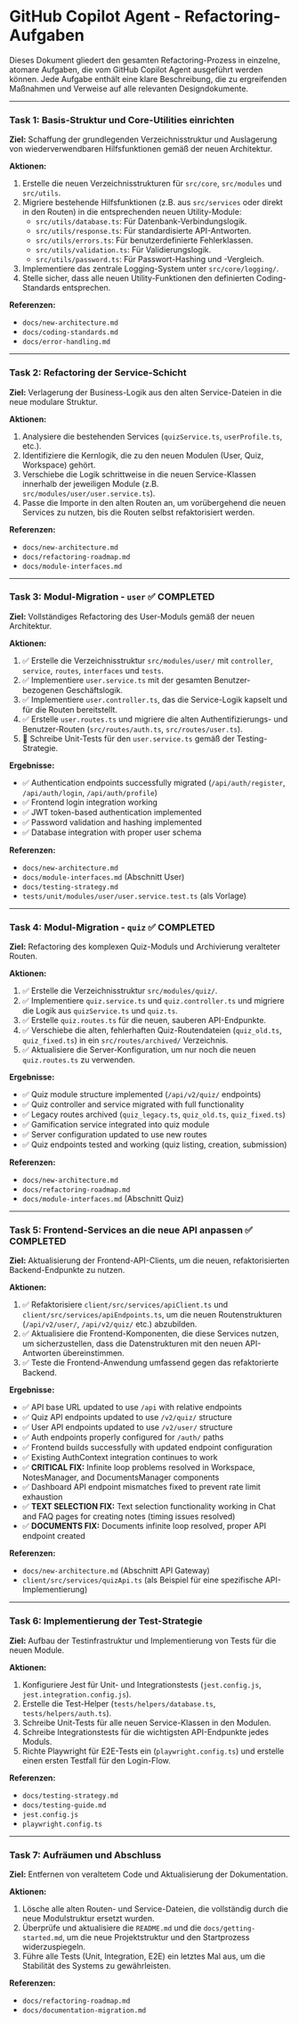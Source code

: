 # GitHub Copilot Agent - Refactoring-Aufgaben

Dieses Dokument gliedert den gesamten Refactoring-Prozess in einzelne, atomare Aufgaben, die vom GitHub Copilot Agent ausgeführt werden können. Jede Aufgabe enthält eine klare Beschreibung, die zu ergreifenden Maßnahmen und Verweise auf alle relevanten Designdokumente.

---

### Task 1: Basis-Struktur und Core-Utilities einrichten

**Ziel:** Schaffung der grundlegenden Verzeichnisstruktur und Auslagerung von wiederverwendbaren Hilfsfunktionen gemäß der neuen Architektur.

**Aktionen:**
1.  Erstelle die neuen Verzeichnisstrukturen für `src/core`, `src/modules` und `src/utils`.
2.  Migriere bestehende Hilfsfunktionen (z.B. aus `src/services` oder direkt in den Routen) in die entsprechenden neuen Utility-Module:
    *   `src/utils/database.ts`: Für Datenbank-Verbindungslogik.
    *   `src/utils/response.ts`: Für standardisierte API-Antworten.
    *   `src/utils/errors.ts`: Für benutzerdefinierte Fehlerklassen.
    *   `src/utils/validation.ts`: Für Validierungslogik.
    *   `src/utils/password.ts`: Für Passwort-Hashing und -Vergleich.
3.  Implementiere das zentrale Logging-System unter `src/core/logging/`.
4.  Stelle sicher, dass alle neuen Utility-Funktionen den definierten Coding-Standards entsprechen.

**Referenzen:**
-   `docs/new-architecture.md`
-   `docs/coding-standards.md`
-   `docs/error-handling.md`

---

### Task 2: Refactoring der Service-Schicht

**Ziel:** Verlagerung der Business-Logik aus den alten Service-Dateien in die neue modulare Struktur.

**Aktionen:**
1.  Analysiere die bestehenden Services (`quizService.ts`, `userProfile.ts`, etc.).
2.  Identifiziere die Kernlogik, die zu den neuen Modulen (User, Quiz, Workspace) gehört.
3.  Verschiebe die Logik schrittweise in die neuen Service-Klassen innerhalb der jeweiligen Module (z.B. `src/modules/user/user.service.ts`).
4.  Passe die Importe in den alten Routen an, um vorübergehend die neuen Services zu nutzen, bis die Routen selbst refaktorisiert werden.

**Referenzen:**
-   `docs/new-architecture.md`
-   `docs/refactoring-roadmap.md`
-   `docs/module-interfaces.md`

---

### Task 3: Modul-Migration - `user` ✅ **COMPLETED**

**Ziel:** Vollständiges Refactoring des User-Moduls gemäß der neuen Architektur.

**Aktionen:**
1.  ✅ Erstelle die Verzeichnisstruktur `src/modules/user/` mit `controller`, `service`, `routes`, `interfaces` und `tests`.
2.  ✅ Implementiere `user.service.ts` mit der gesamten Benutzer-bezogenen Geschäftslogik.
3.  ✅ Implementiere `user.controller.ts`, das die Service-Logik kapselt und für die Routen bereitstellt.
4.  ✅ Erstelle `user.routes.ts` und migriere die alten Authentifizierungs- und Benutzer-Routen (`src/routes/auth.ts`, `src/routes/user.ts`).
5.  🔄 Schreibe Unit-Tests für den `user.service.ts` gemäß der Testing-Strategie.

**Ergebnisse:**
- ✅ Authentication endpoints successfully migrated (`/api/auth/register`, `/api/auth/login`, `/api/auth/profile`)
- ✅ Frontend login integration working
- ✅ JWT token-based authentication implemented
- ✅ Password validation and hashing implemented
- ✅ Database integration with proper user schema

**Referenzen:**
-   `docs/new-architecture.md`
-   `docs/module-interfaces.md` (Abschnitt User)
-   `docs/testing-strategy.md`
-   `tests/unit/modules/user/user.service.test.ts` (als Vorlage)

---

### Task 4: Modul-Migration - `quiz` ✅ **COMPLETED**

**Ziel:** Refactoring des komplexen Quiz-Moduls und Archivierung veralteter Routen.

**Aktionen:**
1.  ✅ Erstelle die Verzeichnisstruktur `src/modules/quiz/`.
2.  ✅ Implementiere `quiz.service.ts` und `quiz.controller.ts` und migriere die Logik aus `quizService.ts` und `quiz.ts`.
3.  ✅ Erstelle `quiz.routes.ts` für die neuen, sauberen API-Endpunkte.
4.  ✅ Verschiebe die alten, fehlerhaften Quiz-Routendateien (`quiz_old.ts`, `quiz_fixed.ts`) in ein `src/routes/archived/` Verzeichnis.
5.  ✅ Aktualisiere die Server-Konfiguration, um nur noch die neuen `quiz.routes.ts` zu verwenden.

**Ergebnisse:**
- ✅ Quiz module structure implemented (`/api/v2/quiz/` endpoints)
- ✅ Quiz controller and service migrated with full functionality
- ✅ Legacy routes archived (`quiz_legacy.ts`, `quiz_old.ts`, `quiz_fixed.ts`)
- ✅ Gamification service integrated into quiz module
- ✅ Server configuration updated to use new routes
- ✅ Quiz endpoints tested and working (quiz listing, creation, submission)

**Referenzen:**
-   `docs/new-architecture.md`
-   `docs/refactoring-roadmap.md`
-   `docs/module-interfaces.md` (Abschnitt Quiz)

---

### Task 5: Frontend-Services an die neue API anpassen ✅ **COMPLETED**

**Ziel:** Aktualisierung der Frontend-API-Clients, um die neuen, refaktorisierten Backend-Endpunkte zu nutzen.

**Aktionen:**
1.  ✅ Refaktorisiere `client/src/services/apiClient.ts` und `client/src/services/apiEndpoints.ts`, um die neuen Routenstrukturen (`/api/v2/user/`, `/api/v2/quiz/` etc.) abzubilden.
2.  ✅ Aktualisiere die Frontend-Komponenten, die diese Services nutzen, um sicherzustellen, dass die Datenstrukturen mit den neuen API-Antworten übereinstimmen.
3.  ✅ Teste die Frontend-Anwendung umfassend gegen das refaktorierte Backend.

**Ergebnisse:**
- ✅ API base URL updated to use `/api` with relative endpoints
- ✅ Quiz API endpoints updated to use `/v2/quiz/` structure
- ✅ User API endpoints updated to use `/v2/user/` structure
- ✅ Auth endpoints properly configured for `/auth/` paths
- ✅ Frontend builds successfully with updated endpoint configuration
- ✅ Existing AuthContext integration continues to work
- ✅ **CRITICAL FIX:** Infinite loop problems resolved in Workspace, NotesManager, and DocumentsManager components
- ✅ Dashboard API endpoint mismatches fixed to prevent rate limit exhaustion
- ✅ **TEXT SELECTION FIX:** Text selection functionality working in Chat and FAQ pages for creating notes (timing issues resolved)
- ✅ **DOCUMENTS FIX:** Documents infinite loop resolved, proper API endpoint created

**Referenzen:**
-   `docs/new-architecture.md` (Abschnitt API Gateway)
-   `client/src/services/quizApi.ts` (als Beispiel für eine spezifische API-Implementierung)

---

### Task 6: Implementierung der Test-Strategie

**Ziel:** Aufbau der Testinfrastruktur und Implementierung von Tests für die neuen Module.

**Aktionen:**
1.  Konfiguriere Jest für Unit- und Integrationstests (`jest.config.js`, `jest.integration.config.js`).
2.  Erstelle die Test-Helper (`tests/helpers/database.ts`, `tests/helpers/auth.ts`).
3.  Schreibe Unit-Tests für alle neuen Service-Klassen in den Modulen.
4.  Schreibe Integrationstests für die wichtigsten API-Endpunkte jedes Moduls.
5.  Richte Playwright für E2E-Tests ein (`playwright.config.ts`) und erstelle einen ersten Testfall für den Login-Flow.

**Referenzen:**
-   `docs/testing-strategy.md`
-   `docs/testing-guide.md`
-   `jest.config.js`
-   `playwright.config.ts`

---

### Task 7: Aufräumen und Abschluss

**Ziel:** Entfernen von veraltetem Code und Aktualisierung der Dokumentation.

**Aktionen:**
1.  Lösche alle alten Routen- und Service-Dateien, die vollständig durch die neue Modulstruktur ersetzt wurden.
2.  Überprüfe und aktualisiere die `README.md` und die `docs/getting-started.md`, um die neue Projektstruktur und den Startprozess widerzuspiegeln.
3.  Führe alle Tests (Unit, Integration, E2E) ein letztes Mal aus, um die Stabilität des Systems zu gewährleisten.

**Referenzen:**
-   `docs/refactoring-roadmap.md`
-   `docs/documentation-migration.md`
